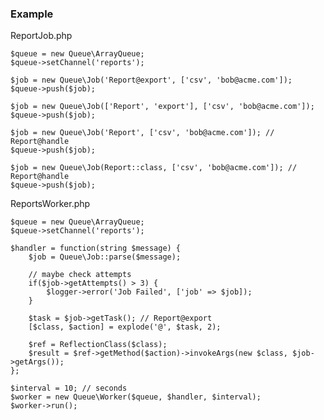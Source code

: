 ### Example

ReportJob.php

    $queue = new Queue\ArrayQueue;
    $queue->setChannel('reports');

    $job = new Queue\Job('Report@export', ['csv', 'bob@acme.com']);
    $queue->push($job);

    $job = new Queue\Job(['Report', 'export'], ['csv', 'bob@acme.com']);
    $queue->push($job);

    $job = new Queue\Job('Report', ['csv', 'bob@acme.com']); // Report@handle
    $queue->push($job);

    $job = new Queue\Job(Report::class, ['csv', 'bob@acme.com']); // Report@handle
    $queue->push($job);

ReportsWorker.php

    $queue = new Queue\ArrayQueue;
    $queue->setChannel('reports');

    $handler = function(string $message) {
        $job = Queue\Job::parse($message);

        // maybe check attempts
        if($job->getAttempts() > 3) {
            $logger->error('Job Failed', ['job' => $job]);
        }

        $task = $job->getTask(); // Report@export
        [$class, $action] = explode('@', $task, 2);

        $ref = ReflectionClass($class);
        $result = $ref->getMethod($action)->invokeArgs(new $class, $job->getArgs());
    };

    $interval = 10; // seconds
    $worker = new Queue\Worker($queue, $handler, $interval);
    $worker->run();
